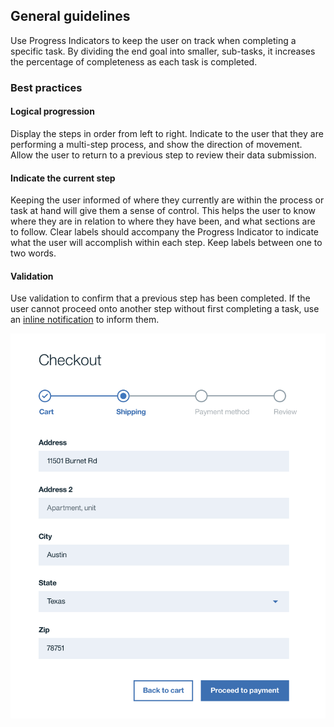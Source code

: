 ## General guidelines
Use Progress Indicators to keep the user on track when completing a specific task. By dividing the end goal into smaller, sub-tasks, it increases the percentage of completeness as each task is completed.

### Best practices
#### Logical progression
Display the steps in order from left to right. Indicate to the user that they are performing a multi-step process, and show the direction of movement. Allow the user to return to a previous step to review their data submission.

#### Indicate the current step
Keeping the user informed of where they currently are within the process or task at hand will give them a sense of control. This helps the user to know where they are in relation to where they have been, and what sections are to follow. Clear labels should accompany the Progress Indicator to indicate what the user will accomplish within each step. Keep labels between one to two words.

#### Validation
Use validation to confirm that a previous step has been completed. If the user cannot proceed onto another step without first completing a task, use an [inline notification]() to inform them.

![Progress Indicator example](images/progress-indicator-usage-1.png)

